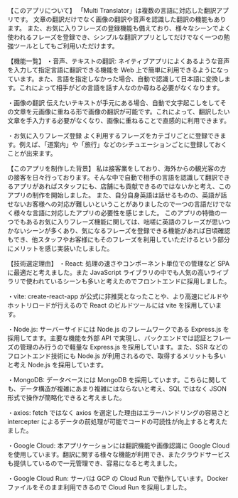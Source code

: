 【このアプリについて】
「Multi Translator」は複数の言語に対応した翻訳アプリです。
文章の翻訳だけでなく画像の翻訳や音声を認識した翻訳の機能もあります。
また、お気に入りフレーズの登録機能も備えており、様々なシーンでよく使われるフレーズを登録でき、シンプルな翻訳アプリとしてだけでなく一つの勉強ツールとしてもご利用いただけます。

【機能一覧】
・音声、テキストの翻訳:
ネイティブアプリによくあるような音声を入力して指定言語に翻訳できる機能を Web 上で簡単に利用できるようになっています。また、言語を指定しなかった場合、自動で認識して日本語に変換します。これによって相手がどの言語を話す人なのか尋ねる必要がなくなります。

・画像の翻訳
伝えたいテキストが手元にある場合、自動で文字起こしをしてその文章を元画像に重ねる形で画像の翻訳が可能です。これによって、翻訳したい文章を手入力する必要がなくなり、画像に重ねることで直感的に利用できます。

・お気に入りフレーズ登録
よく利用するフレーズをカテゴリごとに登録できます。例えば、「道案内」や「旅行」などのシチュエーションごとに登録しておくことが出来ます。

【このアプリを制作した背景】
私は接客業をしており、海外からの観光客の方の接客を日々行っております。そんな中で自動で相手の言語を認識して翻訳できるアプリがあればスタッフにも、店舗にも貢献できるのではないかと考え、このアプリの制作を開始しました。
また、自分自身英語は話せるものの、英語が話せないお客様への対応が難しいということがありましたので一つの言語だけでなく様々な言語に対応したアプリの必要性を感じました。
このアプリの特徴の一つでもあるお気に入りフレーズ機能に関しては、咄嗟に英語のフレーズが思いつかないシーンが多くあり、気になるフレーズを登録できる機能があれば日頃確認もでき、他スタッフやお客様にもそのフレーズを利用していただけるという部分にメリットを感じ実装いたしました。

【技術選定理由】
・React:
処理の速さやコンポーネント単位での管理など SPA に最適だと考えました。また JavaScript ライブラリの中でも人気の高いライブラリで使われているシーンも多いと考えたのでフロントエンドに採用しました。

・vite:
create-react-app が公式に非推奨となったことや、より高速にビルドやホットリロードが行えるので React のビルドツールには vite を採用しています。

・Node.js:
サーバーサイドには Node.js のフレームワークである Express.js を採用してます。主要な機能を外部 API で実現し、バックエンドでは認証とフレーズの管理のみ行うので軽量な Express.js を採用しています。また、SSR などのフロントエンド技術にも Node.js が利用されるので、取得するメリットも多いと考え Node.js を採用しています。

・MongoDB:
データベースには MongoDB を採用しています。こちらに関しても、データ構造が複雑にあまり複雑にはならないと考え、SQL ではなく JSON 形式で操作が簡略化できると考えました。

・axios:
fetch ではなく axios を選定した理由はエラーハンドリングの容易さと intercepter によるデータの前処理が可能でコードの可読性が向上すると考えたました。

・Google Cloud:
本アプリケーションには翻訳機能や画像認識に Google Cloud を使用しています。翻訳に関する様々な機能が利用でき、またクラウドサービスも提供しているので一元管理でき、容易になると考えました。

・Google Cloud Run:
サーバは GCP の Cloud Run で動作しています。Docker ファイルをそのまま利用できるので Cloud Run を採用しました。
